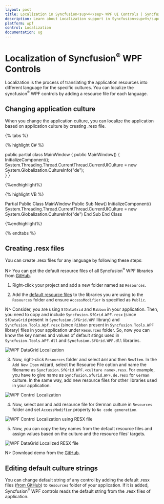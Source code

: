 ```yaml
---
layout: post
title: Localization in Syncfusion<sup>®</sup> WPF UI Controls | Syncfusion<sup>®</sup>
description: Learn about Localization support in Syncfusion<sup>®</sup> WPF UI Contorls using .RESX files and also explains editing default strings of WPF controls.
platform: wpf
control: Localization
documentation: ug
---
```


# Localization of Syncfusion<sup>®</sup> WPF Controls

Localization is the process of translating the application resources into different language for the specific cultures. You can localize the syncfusion<sup>®</sup> WPF controls by adding a resource file for each language.

## Changing application culture

When you change the application culture, you can localize the application based on application culture by creating .resx file.

{% tabs %}

{% highlight C# %}

public partial class MainWindow
{
    public MainWindow() 
    {     
        InitializeComponent();  
        System.Threading.Thread.CurrentThread.CurrentUICulture = new System.Globalization.CultureInfo("de");   
    }
} 
 
{%endhighlight%}

{% highlight VB %}

Partial Public Class MainWindow
    Public Sub New()
        InitializeComponent()
        System.Threading.Thread.CurrentThread.CurrentUICulture = new System.Globalization.CultureInfo("de")
    End Sub
End Class

{%endhighlight%}

{% endtabs %}


## Creating .resx files

You can create .resx files for any language by following these steps:

N> You can get the default resource files of all Syncfusion<sup>®</sup> WPF libraries from [GitHub](https://github.com/syncfusion/wpf-controls-localization-resx-files).

1) Right-click your project and add a new folder named as `Resources`. 

2) Add the [default resource files](https://github.com/syncfusion/wpf-controls-localization-resx-files) to the libraries you are using to the `Resources` folder and ensure `AccessModifier` is specified as `Public`. 

N> Consider, you are using `SfDataGrid` and `Ribbon` in your application. Then, you need to copy and include `Syncfusion.SfGrid.WPF.resx` (since `SfDataGrid` present in `Syncfusion.SfGrid.WPF` library) and `Syncfusion.Tools.Wpf.resx` (since `Ribbon` present in `Syncfusion.Tools.WPF` library) files in your application under `Resources` folder. So, now you can know the key names and values of default stings used in `Syncfusion.Tools.WPF.dll` and `Syncfusion.SfGrid.WPF.dll` libraries.    

![WPF DataGrid Localization](localization-images/wpf-default-resx-file.png)

3) Now, right-click `Resources` folder and select `Add` and then `NewItem`. In the `Add New Item` wizard, select the Resource File option and name the filename as `Syncfusion.SfGrid.WPF.<culture name>.resx`. For example, you have to give name as `Syncfusion.SfGrid.WPF.de.resx` for `German` culture. In the same way, add new resource files for other libraries used in your application.

![WPF Control Localization](localization-images/wpf-adding-resource-file.png)

4) Now, select `Add` and add resource file for German culture in `Resources` folder and set `AccessModifier` property to `No code generation`.  

![WPF Control Localization using RESX file](localization-images/wpf-resx-file-to-localize.png)


5) Now, you can copy the key names from the default resource files and assign values based on the culture and the resource files' targets. 

![WPF DataGrid Localized RESX file](localization-images/wpf-localized-resx-file.png)

N> Download demo from the [GitHub](https://github.com/SyncfusionExamples/wpf-datagrid-localization).

## Editing default culture strings

You can change default string of any control by adding the default .resx files ([from GitHub](https://github.com/syncfusion/wpf-controls-localization-resx-files)) to `Resources` folder of your application. If it is added, Syncfusion<sup>®</sup> WPF controls reads the default string from the .resx files of application. 
